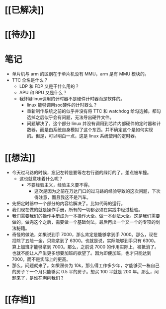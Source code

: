 # [[已解决]]

# [[待办]]

# 笔记
- 单片机与 arm 的区别在于单片机没有 MMU，arm 是有 MMU 模块的。
- TTC 全名是什么？
	- LDP 和 FDP 又是干什么用的？
	- APU 和 RPU 又是什么？
	- 我怀疑linux调用的计时器不是硬件计时器而是软件的。
		- linux 能够调用soc硬件的计时器么？
		- 重新制作系统之前的似乎并没有将 TTC 和 watchdog 给勾选掉。都勾选掉之后似乎会有问题，无法导出硬件文件。
		- 问题解决了，这个部分 linux 并没有调用到芯片内部硬件的定时器和计数器，而是由系统自身模拟了这个东西。并不确定这个是如何实现的。但是，可以明白一点，这是 linux 系统使用的定时器。

# [[想法]]
- 今天过马路的时候，忘记左转是要等左右行道的绿灯的了。差点被车撞。
	- 这也就意味着什么呢？
		- 不要经验主义，经验主义要不得。
			- 这次是因为之前在万达门口的过马路的经验导致的这次问题，下次得注意，而且我这不是汽车。
- 先把定时器中一个部分的内容给解决了。比如代码的运行。
- 我们现在做的就是操作手册，所有的一切都必须在实践中经过检验。
- 我们需要我们的操作手册成为一本操作大全。做一本剑法大全。这是我们需要做的。做完这个之后，需要做一个基础剑法。最后再出一个又一个的专项的剑法秘籍。
- 奇怪的做法，如果说到手 7000，那么肯定是能够拿到手 7000。那么，现在扣除了五险一金，只能拿到了 6300。也就是说，实际能够到手只有 6300。算上加班才能够拿到 7000。那么，之前说 7000 的作用实际上，被抵消了。也就不能让人产生更多想要加班的欲望了。因为即便加班，也才只能达到 7000，而不是实际上的更高。
- 那么，问题就来了。如果房价为 10k，那么得工作多少年，才能够买一栋自己的房子？一个月只能够买 0.5 平的房子。想买 100 平就是 200 年。那么，问题来了，是谁在剥削我们？
# [[存档]]